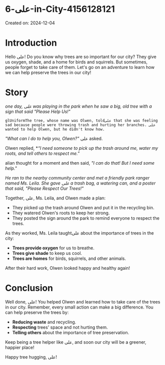 # علی-6-in-City-4156128121

Created on: 2024-12-04

**Introduction**
===============

Hello علی! Do you know why trees are so important for our city? They give us oxygen, shade, and a home for birds and squirrels. But sometimes, people forget to take care of them. Let's go on an adventure to learn how we can help preserve the trees in our city!

**Story**
=====

_one day, علی was playing in the park when he saw a big, old tree with a sign that said "Please Help Us!"_

	glUniformThe tree, whose name was Olwen, toldعلی that she was feeling sad because people were throwing trash and hurting her branches. علی wanted to help Olwen, but he didn't know how.

*"What can I do to help you, Olwen?"* علی asked.

Olwen replied, *_“I need someone to pick up the trash around me, water my roots, and tell others to respect me.”_

alian thought for a moment and then said, *"I can do that! But I need some help."*

_He ran to the nearby community center and met a friendly park ranger named Ms. Leila. She gave علی a trash bag, a watering can, and a poster that said, "Please Respect Our Trees!"_

Together, علی, Ms. Leila, and Olwen made a plan:

*   They picked up the trash around Olwen and put it in the recycling bin.
*   They watered Olwen's roots to keep her strong.
*   They posted the sign around the park to remind everyone to respect the trees.

As they worked, Ms. Leila taughtعلی about the importance of trees in the city:

*   **Trees provide oxygen** for us to breathe.
*   **Trees give shade** to keep us cool.
*   **Trees are homes** for birds, squirrels, and other animals.

After their hard work, Olwen looked happy and healthy again!

**Conclusion**
==========

Well done, علی! You helped Olwen and learned how to take care of the trees in our city. Remember, every small action can make a big difference. You can help preserve the trees by:

*   **Reducing waste** and recycling.
*   **Respecting** trees' space and not hurting them.
*   **Telling others** about the importance of tree preservation.

Keep being a tree helper like علی, and soon our city will be a greener, happier place!

Happy tree hugging, علی!